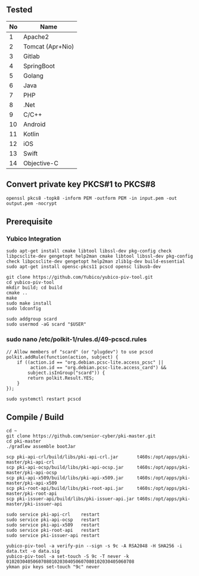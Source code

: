 ## Tested

| No | Name             |
|----|------------------|
| 1  | Apache2          |
| 2  | Tomcat (Apr+Nio) |
| 3  | Gitlab           |
| 4  | SpringBoot       |
| 5  | Golang           |
| 6  | Java             |
| 7  | PHP              |
| 8  | .Net             |
| 9  | C/C++            |
| 10 | Android          |
| 11 | Kotlin           |
| 12 | iOS              |
| 13 | Swift            |
| 14 | Objective-C      |

## Convert private key PKCS#1 to PKCS#8

```shell
openssl pkcs8 -topk8 -inform PEM -outform PEM -in input.pem -out output.pem -nocrypt
```

## Prerequisite

### Yubico Integration

```shell
sudo apt-get install cmake libtool libssl-dev pkg-config check libpcsclite-dev gengetopt help2man cmake libtool libssl-dev pkg-config check libpcsclite-dev gengetopt help2man zlib1g-dev build-essential
sudo apt-get install opensc-pkcs11 pcscd opensc libusb-dev

git clone https://github.com/Yubico/yubico-piv-tool.git
cd yubico-piv-tool
mkdir build; cd build
cmake ..
make
sudo make install
sudo ldconfig

sudo addgroup scard
sudo usermod -aG scard "$USER"
```

### sudo nano /etc/polkit-1/rules.d/49-pcscd.rules

```text
// Allow members of "scard" (or "plugdev") to use pcscd
polkit.addRule(function(action, subject) {
    if ((action.id == "org.debian.pcsc-lite.access_pcsc" ||
         action.id == "org.debian.pcsc-lite.access_card") &&
        subject.isInGroup("scard")) {
        return polkit.Result.YES;
    }
});
```

```shell
sudo systemctl restart pcscd
```

## Compile / Build

```shell
cd ~
git clone https://github.com/senior-cyber/pki-master.git
cd pki-master
./gradlew assemble bootJar

scp pki-api-crl/build/libs/pki-api-crl.jar       t460s:/opt/apps/pki-master/pki-api-crl
scp pki-api-ocsp/build/libs/pki-api-ocsp.jar     t460s:/opt/apps/pki-master/pki-api-ocsp
scp pki-api-x509/build/libs/pki-api-x509.jar     t460s:/opt/apps/pki-master/pki-api-x509
scp pki-root-api/build/libs/pki-root-api.jar     t460s:/opt/apps/pki-master/pki-root-api
scp pki-issuer-api/build/libs/pki-issuer-api.jar t460s:/opt/apps/pki-master/pki-issuer-api

sudo service pki-api-crl    restart
sudo service pki-api-ocsp   restart
sudo service pki-api-x509   restart
sudo service pki-root-api   restart
sudo service pki-issuer-api restart
```

```shell
yubico-piv-tool -a verify-pin --sign -s 9c -A RSA2048 -H SHA256 -i data.txt -o data.sig
yubico-piv-tool -a set-touch -S 9c -T never -k 010203040506070801020304050607080102030405060708
ykman piv keys set-touch "9c" never
```